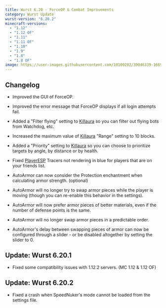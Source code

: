 ```yaml
---
title: Wurst 6.20 - ForceOP & Combat Improvements
category: Wurst Update
wurst-version: "6.20.2"
minecraft-versions:
  - "1.12"
  - "1.12 OF"
  - "1.11"
  - "1.11 OF"
  - "1.10"
  - "1.9"
  - "1.8"
  - "1.8 OF"
image: https://user-images.githubusercontent.com/10100202/39046339-166972a8-4496-11e8-937c-6d2d14743a7a.jpg
---
```

## Changelog

- Improved the GUI of ForceOP.

- Improved the error message that ForceOP displays if all login attempts fail.

- Added a "Filter flying" setting to [Killaura](https://wurst.wiki/killaura) so you can filter out flying bots from Watchdog, etc.

- Increased the maximum value of [Killaura](https://wurst.wiki/killaura) "Range" setting to 10 blocks.

- Added a "Priority" setting to [Killaura](https://wurst.wiki/killaura) so you can choose to prioritize targets by angle, by distance or by health.

- Fixed [PlayerESP](https://wurst.wiki/playeresp) Tracers not rendering in blue for players that are on your friends list.

- AutoArmor can now consider the Protection enchantment when calculating armor strength. (optional)

- AutoArmor will no longer try to swap armor pieces while the player is moving (though you can re-enable this behavior in the settings).

- AutoArmor will now prefer armor pieces of better materials, even if the number of defense points is the same.

- AutoArmor will no longer swap armor pieces in a predictable order.

- AutoArmor's delay between swapping pieces of armor can now be configured through a slider - or be disabled altogether by setting the slider to 0.

## Update: Wurst 6.20.1

- Fixed some compatibility issues with 1.12.2 servers. (MC 1.12 & 1.12 OF)

## Update: Wurst 6.20.2

- Fixed a crash when SpeedNuker's mode cannot be loaded from the settings file.

